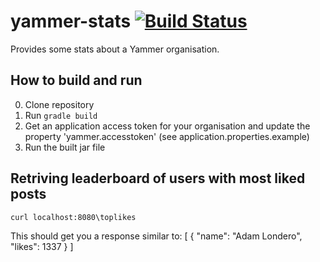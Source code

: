 # yammer-stats [![Build Status](https://travis-ci.org/SFWLtd/yammer-stats.svg?branch=master)](https://travis-ci.org/alondero/yammer-stats)
Provides some stats about a Yammer organisation.

## How to build and run
0. Clone repository
0. Run `gradle build`
0. Get an application access token for your organisation and update the property 'yammer.accesstoken' (see application.properties.example)
0. Run the built jar file

## Retriving leaderboard of users with most liked posts
`curl localhost:8080\toplikes`

This should get you a response similar to:
[
  {
    "name": "Adam Londero",
    "likes": 1337
  }
]
